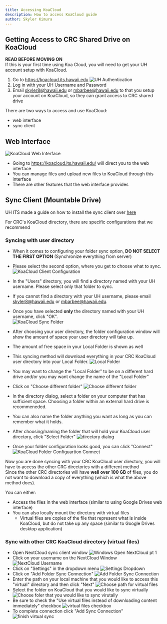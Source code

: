 ```yaml
---
title: Accessing KoaCloud
description: How to access KoaCloud guide 
author: Skyler Kimura
---
```


## Getting Access to CRC Shared Drive on KoaCloud
**READ BEFORE MOVING ON**<br>
If this is your first time using Koa Cloud, you will need to get your UH account setup with KoaCloud.
1. Go to https://koacloud.its.hawaii.edu
![UH Authentication](../../../../../assets/koacloud/koacloud-02.png)
2. Log in with your UH Username and Password
3. Email skyler8@hawaii.edu or mbarbee@hawaii.edu to that you setup your account on KoaCloud, so they can grant access to CRC shared drive

There are two ways to access and use KoaCloud:
- web interface
- sync client

## Web Interface
![KoaCloud Web Interface](../../../../../assets/koacloud/koacloud-01.png)

* Going to https://koacloud.its.hawaii.edu/ will direct you to the web interface
* You can manage files and upload new files to KoaCloud through this interface
* There are other features that the web interface provides


## Sync Client (Mountable Drive)
UH ITS made a guide on how to install the sync client over [here](https://uhawaii.atlassian.net/wiki/spaces/RStorage/pages/452460690/Sync+Client)<br> 

For CRC's KoaCloud directory, there are specific configurations that we recommend


### Syncing with user directory 

- When it comes to configuring your folder sync option, **DO NOT SELECT THE FIRST OPTION** (Synchronize everything from server)<br>
- Please select the second option, where you get to choose what to sync.
![KoaCloud Client Configuration](../../../../../assets/koacloud/koacloud-05.png)

- In the "Users" directory, you will find a directory named with your UH username. Please select only that folder to sync.<br>
- If you cannot find a directory with your UH username, please email skyler8@hawaii.edu or mbarbee@hawaii.edu.<br>
- Once you have selected **only** the directory named with your UH username, click "OK".<br>
![KoaCloud Sync Folder](../../../../../assets/koacloud/koacloud-06.png)


- After choosing your user directory, the folder configuration window will show the amount of space your user directory will take up.
- The amount of free space in your Local Folder is shown as well
- This syncing method will download everything in your CRC KoaCloud user directory into your Local Folder.
![Local Folder](../../../../../assets/koacloud/koacloud-15.png)

- You may want to change the "Local Folder" to be on a different hard drive and/or you may want change the name of the "Local Folder"
- Click on "Choose different folder"
![Choose different folder](../../../../../assets/koacloud/koacloud-16.png)

- In the directory dialog, select a folder on your computer that has sufficient space. Choosing a folder within an external hard drive is recommeneded.
- You can also name the folder anything you want as long as you can remember what it holds.
- After choosing/naming the folder that will hold your KoaCloud user directory, click "Select Folder"
![directory dialog](../../../../../assets/koacloud/koacloud-17.png)

- Once your folder configuration looks good, you can click "Connect"
![KoaCloud Folder Configuartion Connect](../../../../../assets/koacloud/koacloud-18.png)

Now you are done syncing with your CRC KoaCloud user directory, you will have to access the other CRC directories with a different method<br>
Since the other CRC directories will have **well over 100 GB** of files, you do not want to download a copy of everything (which is what the above method does).<br>

You can either:
- Access the files in the web interface (similar to using Google Drives web interface)
- You can also locally mount the directory with virtual files
    - Virtual files are copies of the file that represent what is inside KoaCloud, but do not take up any space (similar to Google Drives desktop application)

### Sync with other CRC KoaCloud directory (virtual files)
- Open NextCloud sync client window
![Windows Open NextCloud pt 1](../../../../../assets/koacloud/koacloud-07.png)
- Click on your username on the NextCloud Window
![NextCloud Username](../../../../../assets/koacloud/koacloud-08.png)
- Click on "Settings" in the dropdown menu
![Settings Dropdown](../../../../../assets/koacloud/koacloud-09.png)
- Click on "Add Folder Sync Connection"
![Add Folder Sync Connection](../../../../../assets/koacloud/koacloud-10.png)
- Enter the path on your local machine that you would like to access this "virtual" directory and then click "Next"
![Choose path for virtual files](../../../../../assets/koacloud/koacloud-11.png)
- Select the folder on KoaCloud that you would like to sync virtually
![Choose foler that you would like to sync virutally](../../../../../assets/koacloud/koacloud-12.png)
- Be sure to check the "Use virtual files instead of downloading content immediately" checkbox
![virtual files checkbox](../../../../../assets/koacloud/koacloud-13.png)
- To complete connection click "Add Sync Connection"
![finish virtual sync](../../../../../assets/koacloud/koacloud-14.png)



